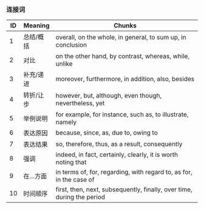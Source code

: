### 连接词

| ID | Meaning | Chunks |
|----|---------|--------|
| 1 | 总结/概括 | overall, on the whole, in general, to sum up, in conclusion |
| 2 | 对比 | on the other hand, by contrast, whereas, while, unlike |
| 3 | 补充/递进 | moreover, furthermore, in addition, also, besides |
| 4 | 转折/让步 | however, but, although, even though, nevertheless, yet |
| 5 | 举例说明 | for example, for instance, such as, to illustrate, namely |
| 6 | 表达原因 | because, since, as, due to, owing to |
| 7 | 表达结果 | so, therefore, thus, as a result, consequently |
| 8 | 强调 | indeed, in fact, certainly, clearly, it is worth noting that |
| 9 | 在…方面 | in terms of, for, regarding, with regard to, as for, in the case of |
| 10 | 时间顺序 | first, then, next, subsequently, finally, over time, during the period |
